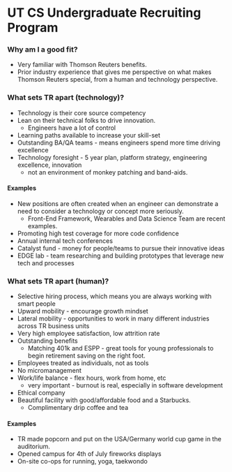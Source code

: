 # UT CS Undergraduate Recruiting Program

### Why am I a good fit?

* Very familiar with Thomson Reuters benefits.
* Prior industry experience that gives me perspective on what makes Thomson Reuters special, from a human and technology perspective. 

### What sets TR apart (technology)?

* Technology is their core source competency
* Lean on their technical folks to drive innovation.
	* Engineers have a lot of control
* Learning paths available to increase your skill-set
* Outstanding BA/QA teams - means engineers spend more time driving excellence
* Technology foresight - 5 year plan, platform strategy, engineering excellence, innovation
	* not an environment of monkey patching and band-aids. 

#### Examples

* New positions are often created when an engineer can demonstrate a need to consider a technology or concept more seriously. 
	* Front-End Framework, Wearables and Data Science Team are recent examples. 
* Promoting high test coverage for more code confidence
* Annual internal tech conferences
* Catalyst fund - money for people/teams to pursue their innovative ideas
* EDGE lab - team researching and building prototypes that leverage new tech and processes


### What sets TR apart (human)?

* Selective hiring process, which means you are always working with smart people
* Upward mobility - encourage growth mindset
* Lateral mobility - opportunities to work in many different industries across TR business units
* Very high employee satisfaction, low attrition rate
* Outstanding benefits
	* Matching 401k and ESPP - great tools for young professionals to begin retirement saving on the right foot.
* Employees treated as individuals, not as tools
* No micromanagement
* Work/life balance - flex hours, work from home, etc
	* very important - burnout is real, especially in software development
* Ethical company 
* Beautiful facility with good/affordable food and a Starbucks. 
	* Complimentary drip coffee and tea

#### Examples 

* TR made popcorn and put on the USA/Germany world cup game in the auditorium. 
* Opened campus for 4th of July fireworks displays
* On-site co-ops for running, yoga, taekwondo
